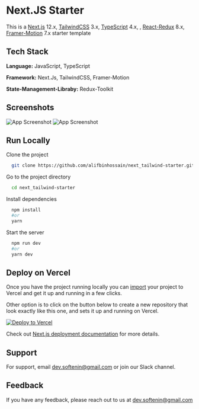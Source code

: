 # Next.JS Starter

This is a [Next.js](https://nextjs.org/) 12.x, [TailwindCSS](https://tailwindcss.com/) 3.x, [TypeScript](https://www.typescriptlang.org/docs/home.html) 4.x, , [React-Redux](https://react-redux.js.org/introduction/getting-started) 8.x, [Framer-Motion](https://www.framer.com/docs/) 7.x starter template

## Tech Stack

**Language:** JavaScript, TypeScript

**Framework:** Next.Js, TailwindCSS, Framer-Motion

**State-Management-Libraby:** Redux-Toolkit

## Screenshots

![App Screenshot](https://i.ibb.co/k8J6Tfc/Screenshot-2022-08-29-142706.png)
![App Screenshot](https://i.ibb.co/sP77sVT/Screenshot-2022-08-29-143238.png)

## Run Locally

Clone the project

```bash
  git clone https://github.com/alifbinhossain/next_tailwind-starter.git
```

Go to the project directory

```bash
  cd next_tailwind-starter
```

Install dependencies

```bash
  npm install
  #or
  yarn

```

Start the server

```bash
  npm run dev
  #or
  yarn dev
```

## Deploy on Vercel

Once you have the project running locally you can [import](https://vercel.com/import/git) your project to Vercel and get it up and running in a few clicks.

Other option is to click on the button below to create a new repository that look exactly like this one, and sets it up and running on Vercel.

[![Deploy to Vercel](https://vercel.com/button)](https://vercel.com/import/project?template=https://github.com/vuongddang/nextjs-tailwindcss-typescript-starter/tree/main)

Check out [Next.js deployment documentation](https://nextjs.org/docs/deployment) for more details.

## Support

For support, email dev.softenin@gmail.com or join our Slack channel.

## Feedback

If you have any feedback, please reach out to us at dev.softenin@gmail.com
